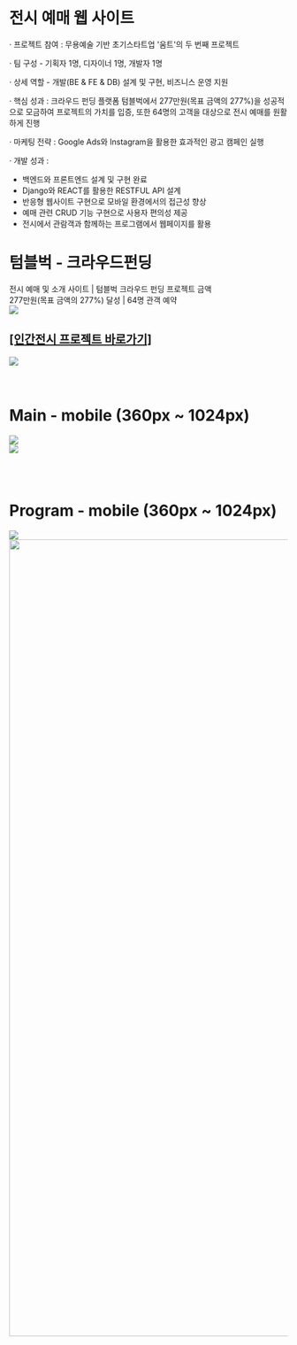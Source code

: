 <h1>전시 예매 웹 사이트</h1>
 <p>· 프로젝트 참여 : 무용예술 기반 초기스타트업 '움트'의 두 번째 프로젝트</p>
 <p>· 팀 구성 - 기획자 1명, 디자이너 1명, 개발자 1명</p>
 <p>· 상세 역할 - 개발(BE & FE & DB) 설계 및 구현, 비즈니스 운영 지원</p>

 <p>· 핵심 성과 : 크라우드 펀딩 플랫폼 텀블벅에서 277만원(목표 금액의 277%)을 성공적으로 모금하여 프로젝트의 가치를 입증, 또한 64명의 고객을 대상으로 전시 예매를 원활하게 진행</p>
 <p>· 마케팅 전략 : Google Ads와 Instagram을 활용한 효과적인 광고 캠페인 실행</p>

· 개발 성과 :
- 백엔드와 프론트엔드 설계 및 구현 완료
- Django와 REACT를 활용한 RESTFUL API 설계
- 반응형 웹사이트 구현으로 모바일 환경에서의 접근성 향상
- 예매 관련 CRUD 기능 구현으로 사용자 편의성 제공
- 전시에서 관람객과 함께하는 프로그램에서 웹페이지를 활용
     
<h1>텀블벅 - 크라우드펀딩</h1>
<div>전시 예매 및 소개 사이트 | 텀블벅 크라우드 펀딩 프로젝트 금액</div>
<div>277만원(목표 금액의 277%) 달성 | 64명 관객 예약</div>
<div><img src="https://github.com/jingom368/Nature_Project/assets/67932739/7015d633-7c6a-4571-aa71-4bef7b303e72"></div>
<h2><a href="https://tumblbug.com/projectoumtt?ref=%EA%B2%80%EC%83%89%2F%ED%82%A4%EC%9B%8C%EB%93%9C">[인간전시 프로젝트 바로가기]</a></h2>
<div><img src="https://github.com/jingom368/oumtt/assets/67932739/86cb5ec2-f238-4702-ac98-40e33f607979"></div>
<br /><br/>
<h1>Main - mobile (360px ~ 1024px)</h1>
<div><img src="https://github.com/jingom368/oumtt/assets/67932739/2e3dbd96-6007-447d-a35c-b72be1dc693e"></div>
<div><img src="https://github.com/jingom368/oumtt/assets/67932739/a23f4e95-83d2-4557-8361-ae7e01408b90"></div>

<br/><br/>
<h1>Program - mobile (360px ~ 1024px)</h1>

<div><img src="https://github.com/jingom368/oumtt/assets/67932739/735d4e2c-8fd6-4853-b3ed-c3b54c9a77ae"></div>
<div><img src="https://github.com/jingom368/oumtt/assets/67932739/bda8fab4-c3a4-4ebe-bd27-3c80f98af23a" width="1440px"></div>

